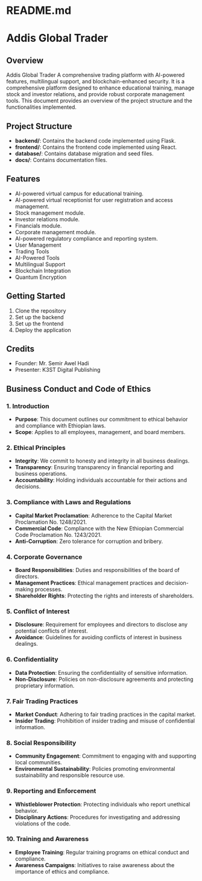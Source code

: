 
# README.md
# Addis Global Trader

## Overview
Addis Global Trader A comprehensive trading platform with AI-powered features, multilingual support, and blockchain-enhanced security. It is a comprehensive platform designed to enhance educational training, manage stock and investor relations, and provide robust corporate management tools. This document provides an overview of the project structure and the functionalities implemented.

## Project Structure
- **backend/**: Contains the backend code implemented using Flask.
- **frontend/**: Contains the frontend code implemented using React.
- **database/**: Contains database migration and seed files.
- **docs/**: Contains documentation files.

## Features
- AI-powered virtual campus for educational training.
- AI-powered virtual receptionist for user registration and access management.
- Stock management module.
- Investor relations module.
- Financials module.
- Corporate management module.
- AI-powered regulatory compliance and reporting system.
- User Management
- Trading Tools
- AI-Powered Tools
- Multilingual Support
- Blockchain Integration
- Quantum Encryption

## Getting Started
1. Clone the repository
2. Set up the backend
3. Set up the frontend
4. Deploy the application

## Credits
- Founder: Mr. Semir Awel Hadi
- Presenter: K3ST Digital Publishing


## Business Conduct and Code of Ethics

### 1. Introduction
- **Purpose**: This document outlines our commitment to ethical behavior and compliance with Ethiopian laws.
- **Scope**: Applies to all employees, management, and board members.

### 2. Ethical Principles
- **Integrity**: We commit to honesty and integrity in all business dealings.
- **Transparency**: Ensuring transparency in financial reporting and business operations.
- **Accountability**: Holding individuals accountable for their actions and decisions.

### 3. Compliance with Laws and Regulations
- **Capital Market Proclamation**: Adherence to the Capital Market Proclamation No. 1248/2021.
- **Commercial Code**: Compliance with the New Ethiopian Commercial Code Proclamation No. 1243/2021.
- **Anti-Corruption**: Zero tolerance for corruption and bribery.

### 4. Corporate Governance
- **Board Responsibilities**: Duties and responsibilities of the board of directors.
- **Management Practices**: Ethical management practices and decision-making processes.
- **Shareholder Rights**: Protecting the rights and interests of shareholders.

### 5. Conflict of Interest
- **Disclosure**: Requirement for employees and directors to disclose any potential conflicts of interest.
- **Avoidance**: Guidelines for avoiding conflicts of interest in business dealings.

### 6. Confidentiality
- **Data Protection**: Ensuring the confidentiality of sensitive information.
- **Non-Disclosure**: Policies on non-disclosure agreements and protecting proprietary information.

### 7. Fair Trading Practices
- **Market Conduct**: Adhering to fair trading practices in the capital market.
- **Insider Trading**: Prohibition of insider trading and misuse of confidential information.

### 8. Social Responsibility
- **Community Engagement**: Commitment to engaging with and supporting local communities.
- **Environmental Sustainability**: Policies promoting environmental sustainability and responsible resource use.

### 9. Reporting and Enforcement
- **Whistleblower Protection**: Protecting individuals who report unethical behavior.
- **Disciplinary Actions**: Procedures for investigating and addressing violations of the code.

### 10. Training and Awareness
- **Employee Training**: Regular training programs on ethical conduct and compliance.
- **Awareness Campaigns**: Initiatives to raise awareness about the importance of ethics and compliance.





